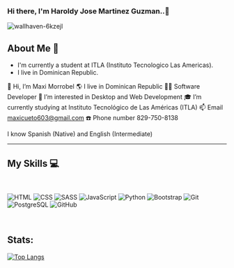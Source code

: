 ### Hi there, I'm Haroldy Jose Martinez Guzman..👋
![wallhaven-6kzejl](https://user-images.githubusercontent.com/93040571/153111507-2286838c-3804-4d7c-82d8-999f9fb4c56f.jpg)


## About Me :bust_in_silhouette:

- I'm currently a student at ITLA (Instituto Tecnologico Las Americas).
- I live in Dominican Republic.

👋 Hi, I’m Maxi Morrobel
🌎 I live in Dominican Republic
🧑‍💻 Software Developer
👀 I’m interested in Desktop and Web Development
🎓 I’m currently studying at Instituto Tecnológico de Las Américas (ITLA)
📫 Email maxicueto603@gmail.com
☎️ Phone number 829-750-8138
 

I know Spanish (Native) and English (Intermediate)

----------------------------------------------------------------------------------


## My Skills :computer:
<br>

![HTML](https://img.shields.io/badge/HTML5-E34F26?style=for-the-badge&logo=html5&logoColor=white)
![CSS](https://img.shields.io/badge/CSS3-1572B6?style=for-the-badge&logo=css3&logoColor=white)
![SASS](https://img.shields.io/badge/Sass-CC6699?style=for-the-badge&logo=sass&logoColor=white)
![JavaScript](https://img.shields.io/badge/JavaScript-F7DF1E?style=for-the-badge&logo=javascript&logoColor=black)
![Python](https://img.shields.io/badge/-Python-succes?style=for-the-badge&logo=python)
![Bootstrap](https://img.shields.io/badge/Bootstrap-563D7C?style=for-the-badge&logo=bootstrap&logoColor=white)
![Git](https://img.shields.io/badge/-Git-black?style=flat-square&logo=git)
![PostgreSQL](ttps://img.shields.io/badge/PostgreSQL-316192?style=for-the-badge&logo=postgresql&logoColor=white)
![GitHub](https://img.shields.io/badge/-GitHub-black?style=for-the-badge&logo=github)


&nbsp;

## Stats:

[![Top Langs](https://github-readme-stats.vercel.app/api/top-langs/?username=HaroldMart&langs_count=8)](https://github.com/anuraghazra/github-readme-stats) &nbsp; &nbsp; 
<!-- ![Anurag's GitHub stats](https://github-readme-stats.vercel.app/api?username= Tcriss&show_icons=true&theme=transparent)  -->

<!---
Tcriss/Tcriss is a ✨ special ✨ repository because its `README.md` (this file) appears on your GitHub profile.
You can click the Preview link to take a look at your changes.
--->


